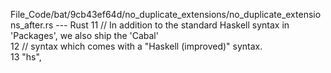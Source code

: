 File_Code/bat/9cb43ef64d/no_duplicate_extensions/no_duplicate_extensions_after.rs --- Rust
11         // In addition to the standard Haskell syntax in 'Packages', we also ship the 'Cabal'                                                               
12         // syntax which comes with a "Haskell (improved)" syntax.                                                                                           
13         "hs",                                                                                                                                               

